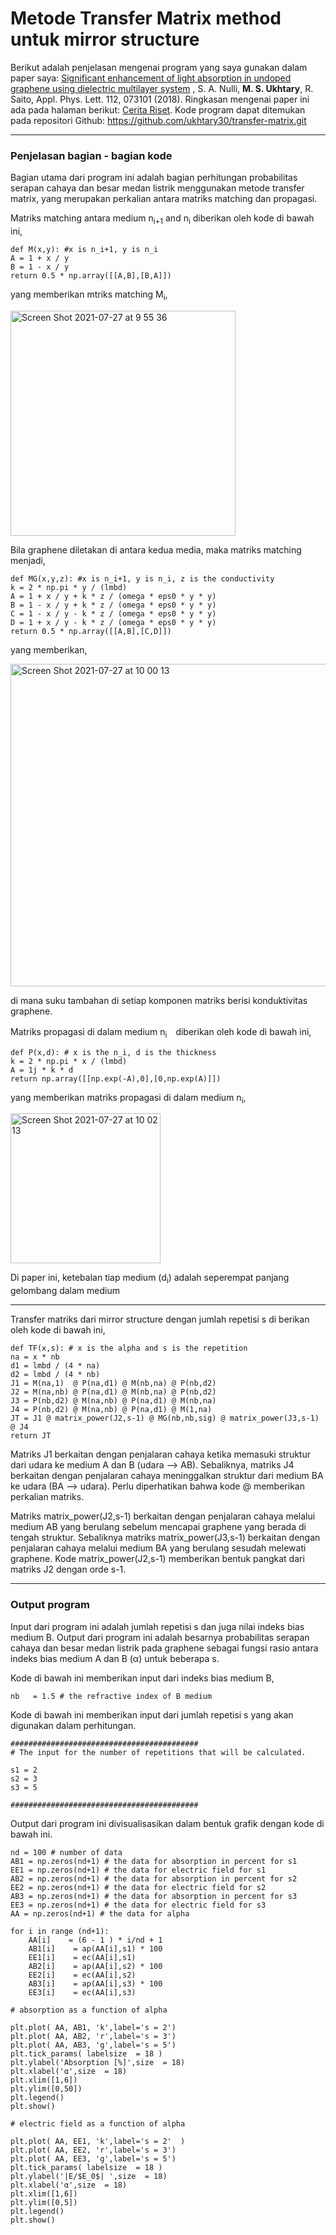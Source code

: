 # Metode Transfer Matrix method untuk mirror structure

Berikut adalah penjelasan mengenai program yang saya gunakan dalam paper saya: [Significant enhancement of light absorption in undoped graphene using dielectric multilayer system](http://aip.scitation.org/doi/abs/10.1063/1.5012604) , S. A. Nulli, **M. S. Ukhtary**, R. Saito, Appl. Phys. Lett. 112, 073101 (2018). Ringkasan mengenai paper ini ada pada halaman berikut: [Cerita Riset](https://ukhtary30.github.io/significant.html). Kode program dapat ditemukan pada repositori Github: https://github.com/ukhtary30/transfer-matrix.git

---

### Penjelasan bagian - bagian kode

Bagian utama dari program ini adalah bagian perhitungan probabilitas serapan cahaya dan besar medan listrik menggunakan metode transfer matrix, yang merupakan perkalian antara matriks matching dan propagasi.


Matriks matching antara medium n<sub>i+1</sub> and n<sub>i</sub> diberikan oleh kode di bawah ini,

    def M(x,y): #x is n_i+1, y is n_i
    A = 1 + x / y
    B = 1 - x / y
    return 0.5 * np.array([[A,B],[B,A]])

yang memberikan mtriks matching M<sub>i</sub>,

<img width="360" alt="Screen Shot 2021-07-27 at 9 55 36" src="https://user-images.githubusercontent.com/87349156/127078053-95a2074f-e276-4b88-8ea1-ccfe5e9ce04b.png">

Bila graphene diletakan di antara kedua media, maka matriks matching menjadi,

    def MG(x,y,z): #x is n_i+1, y is n_i, z is the conductivity
    k = 2 * np.pi * y / (lmbd)
    A = 1 + x / y + k * z / (omega * eps0 * y * y)
    B = 1 - x / y + k * z / (omega * eps0 * y * y)
    C = 1 - x / y - k * z / (omega * eps0 * y * y)
    D = 1 + x / y - k * z / (omega * eps0 * y * y)
    return 0.5 * np.array([[A,B],[C,D]])

yang memberikan,

<img width="516" alt="Screen Shot 2021-07-27 at 10 00 13" src="https://user-images.githubusercontent.com/87349156/127078330-1d0e0065-b10f-49ac-bfe7-8eaae9fc93e8.png">

di mana suku tambahan di setiap komponen matriks berisi konduktivitas graphene.

Matriks propagasi di dalam medium n<sub>i</sub>　diberikan oleh kode di bawah ini,

    def P(x,d): # x is the n_i, d is the thickness
    k = 2 * np.pi * x / (lmbd)
    A = 1j * k * d
    return np.array([[np.exp(-A),0],[0,np.exp(A)]])
 
 yang memberikan matriks propagasi di dalam medium n<sub>i</sub>, 
 
 <img width="240" alt="Screen Shot 2021-07-27 at 10 02 13" src="https://user-images.githubusercontent.com/87349156/127078478-52287170-02d4-4f5c-ad12-16f9df346871.png">
 
Di paper ini, ketebalan tiap medium (d<sub>i</sub>) adalah seperempat panjang gelombang dalam medium 

---

Transfer matriks dari mirror structure dengan jumlah repetisi s di berikan oleh kode di bawah ini,

    def TF(x,s): # x is the alpha and s is the repetition
    na = x * nb
    d1 = lmbd / (4 * na)
    d2 = lmbd / (4 * nb)
    J1 = M(na,1)  @ P(na,d1) @ M(nb,na) @ P(nb,d2)
    J2 = M(na,nb) @ P(na,d1) @ M(nb,na) @ P(nb,d2)
    J3 = P(nb,d2) @ M(na,nb) @ P(na,d1) @ M(nb,na)
    J4 = P(nb,d2) @ M(na,nb) @ P(na,d1) @ M(1,na)
    JT = J1 @ matrix_power(J2,s-1) @ MG(nb,nb,sig) @ matrix_power(J3,s-1) @ J4
    return JT
    
Matriks J1 berkaitan dengan penjalaran cahaya ketika memasuki struktur dari udara ke medium A dan B (udara --> AB). Sebaliknya, matriks J4 berkaitan dengan penjalaran cahaya meninggalkan struktur dari medium BA ke udara (BA --> udara). Perlu diperhatikan bahwa kode @ memberikan perkalian matriks.

Matriks matrix_power(J2,s-1) berkaitan dengan penjalaran cahaya melalui medium AB yang berulang sebelum mencapai graphene yang berada di tengah struktur. Sebaliknya matriks matrix_power(J3,s-1) berkaitan dengan penjalaran cahaya melalui medium BA yang berulang sesudah melewati graphene. Kode matrix_power(J2,s-1) memberikan bentuk pangkat dari matriks J2 dengan orde s-1.

---

### Output program

Input dari program ini adalah jumlah repetisi s dan juga nilai indeks bias medium B. Output dari program ini adalah besarnya probabilitas serapan cahaya dan besar medan listrik pada graphene sebagai fungsi rasio antara indeks bias medium A dan B (α) untuk beberapa s. 

Kode di bawah ini memberikan input dari indeks bias medium B, 

    nb   = 1.5 # the refractive index of B medium

Kode di bawah ini memberikan input dari jumlah repetisi s yang akan digunakan dalam perhitungan.

    ##########################################
    # The input for the number of repetitions that will be calculated.

    s1 = 2
    s2 = 3
    s3 = 5

    ##########################################
  
Output dari program ini divisualisasikan dalam bentuk grafik dengan kode di bawah ini.
 
```
nd = 100 # number of data
AB1 = np.zeros(nd+1) # the data for absorption in percent for s1
EE1 = np.zeros(nd+1) # the data for electric field for s1
AB2 = np.zeros(nd+1) # the data for absorption in percent for s2
EE2 = np.zeros(nd+1) # the data for electric field for s2
AB3 = np.zeros(nd+1) # the data for absorption in percent for s3
EE3 = np.zeros(nd+1) # the data for electric field for s3
AA = np.zeros(nd+1) # the data for alpha

for i in range (nd+1):
    AA[i]    = (6 - 1 ) * i/nd + 1
    AB1[i]    = ap(AA[i],s1) * 100
    EE1[i]    = ec(AA[i],s1)
    AB2[i]    = ap(AA[i],s2) * 100
    EE2[i]    = ec(AA[i],s2)
    AB3[i]    = ap(AA[i],s3) * 100
    EE3[i]    = ec(AA[i],s3)

# absorption as a function of alpha
    
plt.plot( AA, AB1, 'k',label='s = 2')
plt.plot( AA, AB2, 'r',label='s = 3')
plt.plot( AA, AB3, 'g',label='s = 5')
plt.tick_params( labelsize  = 18 )
plt.ylabel('Absorption [%]',size  = 18)
plt.xlabel('α',size  = 18)
plt.xlim([1,6])
plt.ylim([0,50])
plt.legend()
plt.show()

# electric field as a function of alpha

plt.plot( AA, EE1, 'k',label='s = 2'  )
plt.plot( AA, EE2, 'r',label='s = 3')
plt.plot( AA, EE3, 'g',label='s = 5')
plt.tick_params( labelsize  = 18 )
plt.ylabel('|E/$E_0$| ',size  = 18)
plt.xlabel('α',size  = 18)
plt.xlim([1,6])
plt.ylim([0,5])
plt.legend()
plt.show()
```
     

